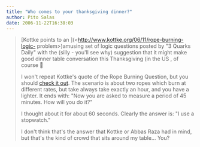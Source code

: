 ```yaml
---
title: "Who comes to your thanksgiving dinner?"
author: Pito Salas
date: 2006-11-22T16:38:03
---
```



>
> [Kottke points to an ](<http://www.kottke.org/06/11/rope-burning-logic-
> problem>)amusing set of logic questions posted by  "3 Quarks Daily" with the
> (silly - you'll see why) suggestion that it might make good dinner table
> conversation this Thanksgiving (in the US , of course 🙂
>
> I won't repeat Kottke's quote of the Rope Burning Question, but you should
> [check it
> out](<http://3quarksdaily.blogs.com/3quarksdaily/2006/11/i_challenge_you.html>).
> The scenario is about two ropes which burn at different rates, but take
> always take exactly an hour, and you have a lighter. It ends with: "Now you
> are asked to measure a period of 45 minutes. How will you do it?"
>
> I thought about it for about 60 seconds. Clearly the answer is: "I use a
> stopwatch."
>
> I don't think that's the answer that Kottke or Abbas Raza had in mind, but
> that's the kind of crowd that sits around my table… You?


